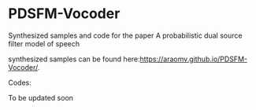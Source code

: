 # PDSFM-Vocoder

Synthesized samples and code for the paper A probabilistic dual source filter model of speech

synthesized samples can be found here:https://araomv.github.io/PDSFM-Vocoder/.

Codes:

To be updated soon
